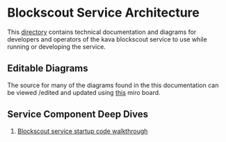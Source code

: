 # Blockscout Service Architecture

This [directory](./) contains technical documentation and diagrams for developers and operators of the kava blockscout service to use while running or developing the service.

## Editable Diagrams

The source for many of the diagrams found in the this documentation can be viewed /edited and updated using [this](https://miro.com/app/board/uXjVM9nqa5g=/?share_link_id=231221433430) miro board.

## Service Component Deep Dives

1. [Blockscout service startup code walkthrough](./BLOCKSCOUT_STARTUP_CODE_WALKTHROUGH.md)
